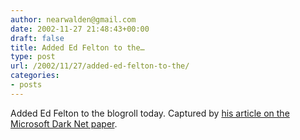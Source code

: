 ```yaml
---
author: nearwalden@gmail.com
date: 2002-11-27 21:48:43+00:00
draft: false
title: Added Ed Felton to the…
type: post
url: /2002/11/27/added-ed-felton-to-the/
categories:
- posts
---
```


Added Ed Felton to the blogroll today.  Captured by [ his article on the Microsoft Dark Net paper](//www.freedom-to-tinker.com/archives/000206.html").



